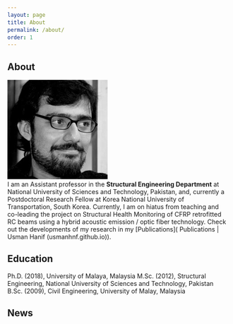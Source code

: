 ```yaml
---
layout: page
title: About
permalink: /about/
order: 1
---
```


## About
![ID](/assets/images/id.jpg "ID")
\
I am an Assistant professor in the **Structural Engineering Department** at National University of Sciences and Technology, Pakistan, and, currently a Postdoctoral Research Fellow at Korea National University of Transportation, South Korea. Currently, I am on hiatus from teaching and co-leading the project on Structural Health Monitoring of CFRP retrofitted RC beams using a hybrid acoustic emission / optic fiber technology. Check out the developments of my research in my [Publications]( Publications | Usman Hanif (usmanhnf.github.io)).

## Education
Ph.D. (2018), University of Malaya, Malaysia 
M.Sc. (2012), Structural Engineering, National University of Sciences and Technology, Pakistan
B.Sc. (2009), Civil Engineering, University of Malay, Malaysia

## News



  
